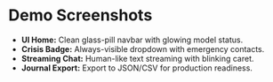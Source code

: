 # Demo Screenshots

- **UI Home:** Clean glass-pill navbar with glowing model status.
- **Crisis Badge:** Always-visible dropdown with emergency contacts.
- **Streaming Chat:** Human-like text streaming with blinking caret.
- **Journal Export:** Export to JSON/CSV for production readiness.
